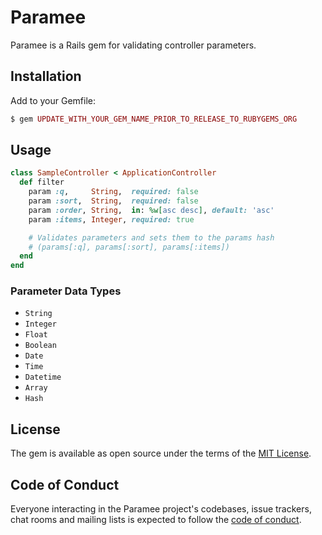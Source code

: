 # Paramee

Paramee is a Rails gem for validating controller parameters.

## Installation

Add to your Gemfile:

```ruby
$ gem UPDATE_WITH_YOUR_GEM_NAME_PRIOR_TO_RELEASE_TO_RUBYGEMS_ORG
```

## Usage

```ruby
class SampleController < ApplicationController
  def filter
    param :q,     String,  required: false
    param :sort,  String,  required: false
    param :order, String,  in: %w[asc desc], default: 'asc'
    param :items, Integer, required: true

    # Validates parameters and sets them to the params hash
    # (params[:q], params[:sort], params[:items])
  end
end
```

### Parameter Data Types

- `String`
- `Integer`
- `Float`
- `Boolean`
- `Date`
- `Time`
- `Datetime`
- `Array`
- `Hash`

## License

The gem is available as open source under the terms of the [MIT License](https://opensource.org/licenses/MIT).

## Code of Conduct

Everyone interacting in the Paramee project's codebases, issue trackers, chat rooms and mailing lists is expected to follow the [code of conduct](https://github.com/[USERNAME]/paramee/blob/main/CODE_OF_CONDUCT.md).
